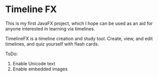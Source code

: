 # Timeline FX

This is my first JavaFX project, which I hope can be used as an aid for anyone interested in learning via timelines.

TimelineFX is a timeline creation and study tool. Create, view, and edit timelines, and quiz yourself with flash cards.

ToDo:

1. Enable Unicode text
2. Enable embedded images